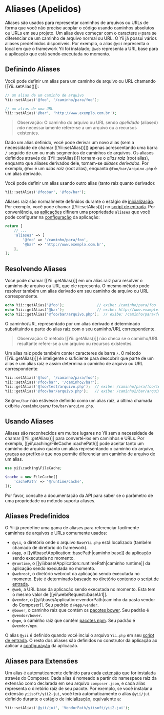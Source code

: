Aliases (Apelidos)
=======

Aliases são usados para representar caminhos de arquivos ou URLs de forma que você não precise acoplar o código usando caminhos absolutos ou URLs em seu projeto. Um alias deve começar com o caractere `@` para se diferenciar de um caminho de arquivo normal ou URL. O Yii já possui vários aliases predefinidos disponíveis. 
Por exemplo, o alias `@yii` representa o local em que o framework Yii foi instalado; `@web` representa a URL base para a aplicação que está sendo executada no momento. 


Definindo Aliases <span id="defining-aliases"></span>
----------------

Você pode definir um alias para um caminho de arquivo ou URL chamando [[Yii::setAlias()]]:

```php
// um alias de um caminho de arquivo
Yii::setAlias('@foo', '/caminho/para/foo');

// um alias de uma URL
Yii::setAlias('@bar', 'http://www.exemplo.com.br');
```

> Observação: O caminho do arquivo ou URL sendo *apelidado* (aliased) *não* necessariamente refere-se a um arquivo ou a recursos existentes.

Dado um alias definido, você pode derivar um novo alias (sem a necessidade de chamar [[Yii::setAlias()]]) apenas acrescentando uma barra `/` seguido de um ou mais segmentos de caminhos de arquivos. Os aliases definidos através de [[Yii::setAlias()]] tornam-se o *alias raiz* (root alias), enquanto que aliases derivados dele, tornam-se *aliases derivados*. Por exemplo, `@foo` é um *alias raiz* (root alias), enquanto `@foo/bar/arquivo.php` é um alias derivado.

Você pode definir um alias usando outro alias (tanto raiz quanto derivado):

```php
Yii::setAlias('@foobar', '@foo/bar');
```

Aliases raiz são normalmente definidos durante o estágio de [inicialização](runtime-bootstrapping.md).
Por exemplo, você pode chamar [[Yii::setAlias()]] no [script de entrada](structure-entry-scripts.md).
Por conveniência, as [aplicações](structure-applications.md) difinem uma propriedade `aliases` que você pode configurar na [configuração](concept-configurations.md) da aplicação:

```php
return [
    // ...
    'aliases' => [
        '@foo' => '/caminho/para/foo',
        '@bar' => 'http://www.exemplo.com.br',
    ],
];
```


Resolvendo Aliases <span id="resolving-aliases"></span>
-----------------

Você pode chamar [[Yii::getAlias()]] em um alias raiz para resolver o caminho de arquivo ou URL que ele representa.
O mesmo método pode resolver também um alias derivado em seu caminho de arquivo ou URL correspondente.

```php
echo Yii::getAlias('@foo');               // exibe: /caminho/para/foo
echo Yii::getAlias('@bar');               // exibe: http://www.example.com
echo Yii::getAlias('@foo/bar/arquivo.php');  // exibe: /caminho/para/foo/bar/arquivo.php
```

O caminho/URL representado por um alias derivado é determinado substituindo a parte do alias raiz com o seu caminho/URL correspondente.

> Observação: O método [[Yii::getAlias()]] não checa se o caminho/URL resultante refere-se a um arquivo ou recursos existentes.

Um alias raiz pode também conter caracteres de barra `/`. O método [[Yii::getAlias()]] é inteligente o suficiente
para descobrir que parte de um alias é um alias raiz e assim determina o caminho de arquivo ou URL correspondente:

```php
Yii::setAlias('@foo', '/caminho/para/foo');
Yii::setAlias('@foo/bar', '/caminho2/bar');
Yii::getAlias('@foo/test/arquivo.php');  // exibe: /caminho/para/foo/test/arquivo.php
Yii::getAlias('@foo/bar/arquivo.php');   // exibe: /caminho2/bar/arquivo.php
```

Se `@foo/bar` não estivesse definido como um alias raiz, a última chamada exibiria `/caminho/para/foo/bar/arquivo.php`.


Usando Aliases <span id="using-aliases"></span>
-------------

Aliases são reconhecidos em muitos lugares no Yii sem a necessidade de chamar [[Yii::getAlias()]] para convertê-los em caminhos e URLs. Por exemplo, [[yii\caching\FileCache::cachePath]] pode aceitar tanto um caminho de arquivo quanto um alias representando o caminho do arquivo, graças ao prefíxo `@` que nos permite diferenciar um caminho de arquivo de um alias.

```php
use yii\caching\FileCache;

$cache = new FileCache([
    'cachePath' => '@runtime/cache',
]);
```

Por favor, consulte a documentação da API para saber se o parâmetro de uma propriedade ou método suporta aliases.


Aliases Predefinidos <span id="predefined-aliases"></span>
------------------

O Yii já predefine uma gama de aliases para referenciar facilmente caminhos de arquivos e URLs comumente usados:

- `@yii`, o diretório onde o arquivo `BaseYii.php` está localizado (também chamado de diretório do framework).
- `@app`, o [[yii\base\Application::basePath|caminho base]] da aplicação sendo executada no momento.
- `@runtime`, o [[yii\base\Application::runtimePath|caminho runtime]] da aplicação sendo executada no momento.
- `@webroot`, o diretório webroot da aplicação sendo executada no momento. Este é determinado baseado no diretório
   contendo o [script de entrada](structure-entry-scripts.md).
- `@web`, a URL base da aplicacão sendo executada no momento. Esta tem o mesmo valor de [[yii\web\Request::baseUrl]].
- `@vendor`, o [[yii\base\Application::vendorPath|caminho da pasta vendor do Composer]]. 
   Seu padrão é `@app/vendor`.
- `@bower`, o caminho raiz que contém os [pacotes bower](http://bower.io/). Seu padrão é `@vendor/bower`.
- `@npm`, o caminho raiz que contém [pacotes npm](https://www.npmjs.com/). Seu padrão é `@vendor/npm`.

O alias `@yii` é definido quando você inclui o arquivo `Yii.php` em seu [script de entrada](structure-entry-scripts.md).
O resto dos aliases são definidos no construtor da aplicação ao aplicar a [configuração](concept-configurations.md) da aplicação.


Aliases para Extensões <span id="extension-aliases"></span>
-----------------

Um alias é automaticamente definido para cada [extensão](structure-extensions.md) que for instalada através do Composer.
Cada alias é nomeado a partir do namespace raiz da extensão como declarada em seu arquivo `composer.json`, e cada alias representa o diretório raiz de seu pacote. Por exemplo, se você instalar a extensão `yiisoft/yii2-jui`, você terá automaticamente o alias `@yii/jui` definido durante o estágio de [inicialização](runtime-bootstrapping.md), equivalente a:

```php
Yii::setAlias('@yii/jui', 'VendorPath/yiisoft/yii2-jui');
```
